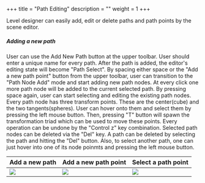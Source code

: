 +++
title = "Path Editing"
description = ""
weight = 1
+++

Level designer can easily add, edit or delete paths and path points by the scene editor.

##### Adding a new path

User can use the Add New Path button at the upper toolbar. User should enter a unique name for every path. After the path is added, the editor's editing state will become "Path Select". By spacing either space or the "Add a new path point" button from the upper toolbar, user can transition to the "Path Node Add" mode and start adding new path nodes. At every click one more path node will be added to the current selected path. By pressing space again, user can start selecting and editing the existing path nodes. Every path node has three transform points. These are the center(cube) and the two tangents(spheres). User can hover onto them and select them by pressing the left mouse button. Then, pressing "T" button will spawn the transformation triad which can be used to move these points. Every operation can be undone by the "Control z" key combination. Selected path nodes can be deleted via the "Del" key. A path can be deleted by selecting the path and hitting the "Del" button. Also, to select another path, one can just hover into one of its node poinmts and pressing the left mouse button.

| Add a new path | Add a new path point | Select a path point |
| ------------ | ------------ | ------------ |
| ![](/img/path_editing/add_path.png) | ![](/img/path_editing/add_path_point.png) | ![](/img/path_editing/select_path_point.png) |

